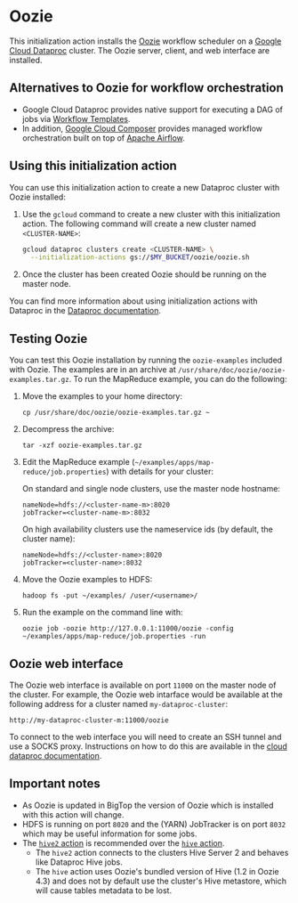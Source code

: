 # Oozie

This initialization action installs the [Oozie](http://oozie.apache.org) workflow scheduler on a [Google Cloud Dataproc](https://cloud.google.com/dataproc) cluster. The Oozie server, client, and web interface are installed.

## Alternatives to Oozie for workflow orchestration

* Google Cloud Dataproc provides native support for executing a DAG of jobs via
[Workflow Templates](https://cloud.google.com/dataproc/docs/concepts/workflows/overview).
* In addition, [Google Cloud Composer](https://cloud.google.com/composer/) provides managed workflow orchestration built on top of [Apache Airflow](https://airflow.apache.org/).

## Using this initialization action

You can use this initialization action to create a new Dataproc cluster with Oozie installed:

1. Use the `gcloud` command to create a new cluster with this initialization action. The following command will create a new cluster named `<CLUSTER-NAME>`:

    ```bash
    gcloud dataproc clusters create <CLUSTER-NAME> \
      --initialization-actions gs://$MY_BUCKET/oozie/oozie.sh
    ```
1. Once the cluster has been created Oozie should be running on the master node.

You can find more information about using initialization actions with Dataproc in the [Dataproc documentation](https://cloud.google.com/dataproc/init-actions).

## Testing Oozie

You can test this Oozie installation by running the `oozie-examples` included with Oozie. The examples are in an archive at `/usr/share/doc/oozie/oozie-examples.tar.gz`. To run the MapReduce example, you can do the following:

1. Move the examples to your home directory:
    ```
    cp /usr/share/doc/oozie/oozie-examples.tar.gz ~
    ```
1. Decompress the archive:<br/>
    ```
    tar -xzf oozie-examples.tar.gz
    ```
1. Edit the MapReduce example (`~/examples/apps/map-reduce/job.properties`) with details for your cluster:

    On standard and single node clusters, use the master node hostname:
    ```
    nameNode=hdfs://<cluster-name-m>:8020
    jobTracker=<cluster-name-m>:8032
    ```
    
    On high availability clusters use the nameservice ids (by default, the cluster name):
    ```
    nameNode=hdfs://<cluster-name>:8020
    jobTracker=<cluster-name>:8032
    ```
1. Move the Oozie examples to HDFS:
    ```
    hadoop fs -put ~/examples/ /user/<username>/
    ```
1. Run the example on the command line with:<br/>
    ```
    oozie job -oozie http://127.0.0.1:11000/oozie -config ~/examples/apps/map-reduce/job.properties -run
    ```

## Oozie web interface

The Oozie web interface is available on port `11000` on the master node of the cluster. For example, the Oozie web intarface would be available at the following address for a cluster named `my-dataproc-cluster`:

    http://my-dataproc-cluster-m:11000/oozie

To connect to the web interface you will need to create an SSH tunnel and use a SOCKS proxy. Instructions on how to do this are available in the [cloud dataproc documentation](https://cloud.google.com/dataproc/cluster-web-interfaces).

## Important notes

* As Oozie is updated in BigTop the version of Oozie which is installed with this action will change.
* HDFS is running on port `8020` and the (YARN) JobTracker is on port `8032` which may be useful information for some jobs.
* The [`hive2` action](https://oozie.apache.org/docs/4.3.0/DG_Hive2ActionExtension.html) is recommended over the [`hive` action](https://oozie.apache.org/docs/4.3.0/DG_HiveActionExtension.html).
  * The `hive2` action connects to the clusters Hive Server 2 and behaves like Dataproc Hive jobs.
  * The `hive` action uses Oozie's bundled version of Hive (1.2 in Oozie 4.3) and does not by default use the cluster's Hive metastore, which will cause tables metadata to be lost.
